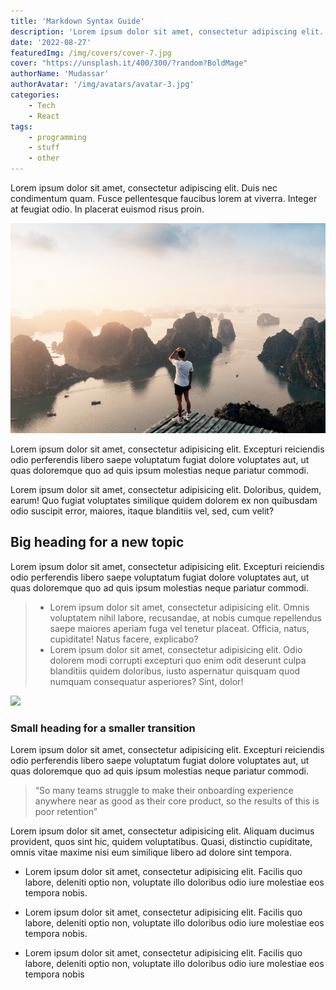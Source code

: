 ```yaml
---
title: 'Markdown Syntax Guide'
description: 'Lorem ipsum dolor sit amet, consectetur adipiscing elit. Duis nec condimentum quam. Fusce pellentesque faucibus lorem at'
date: '2022-08-27'
featuredImg: /img/covers/cover-7.jpg
cover: "https://unsplash.it/400/300/?random?BoldMage"
authorName: 'Mudassar'
authorAvatar: '/img/avatars/avatar-3.jpg'
categories: 
    - Tech
    - React
tags:
    - programming
    - stuff
    - other
---
```


Lorem ipsum dolor sit amet, consectetur adipiscing elit. Duis nec condimentum quam. Fusce pellentesque faucibus lorem at viverra. Integer at feugiat odio. In placerat euismod risus proin.

![](./photo-27.jpg)

Lorem ipsum dolor sit amet, consectetur adipisicing elit. Excepturi reiciendis odio perferendis libero saepe voluptatum fugiat dolore voluptates aut, ut quas doloremque quo ad quis ipsum molestias neque pariatur commodi.

Lorem ipsum dolor sit amet, consectetur adipisicing elit. Doloribus, quidem, earum! Quo fugiat voluptates similique quidem dolorem ex non quibusdam odio suscipit error, maiores, itaque blanditiis vel, sed, cum velit?

## Big heading for a new topic

Lorem ipsum dolor sit amet, consectetur adipisicing elit. Excepturi reiciendis odio perferendis libero saepe voluptatum fugiat dolore voluptates aut, ut quas doloremque quo ad quis ipsum molestias neque pariatur commodi.

>
> - Lorem ipsum dolor sit amet, consectetur adipisicing elit. Omnis voluptatem nihil labore, recusandae, at nobis cumque repellendus saepe maiores aperiam fuga vel tenetur placeat. Officia, natus, cupiditate! Natus facere, explicabo?
> - Lorem ipsum dolor sit amet, consectetur adipisicing elit. Odio dolorem modi corrupti excepturi quo enim odit deserunt culpa blanditiis quidem doloribus, iusto aspernatur quisquam quod numquam consequatur asperiores? Sint, dolor!
>

![](./photo-28.jpg)

### Small heading for a smaller transition

Lorem ipsum dolor sit amet, consectetur adipisicing elit. Excepturi reiciendis odio perferendis libero saepe voluptatum fugiat dolore voluptates aut, ut quas doloremque quo ad quis ipsum molestias neque pariatur commodi.

> “So many teams struggle to make their onboarding experience anywhere near as good as their core product, so the results of this is poor retention”

Lorem ipsum dolor sit amet, consectetur adipisicing elit. Aliquam ducimus provident, quos sint hic, quidem voluptatibus. Quasi, distinctio cupiditate, omnis vitae maxime nisi eum similique libero ad dolore sint tempora.


- Lorem ipsum dolor sit amet, consectetur adipisicing elit. Facilis quo labore, deleniti optio non, voluptate illo doloribus odio iure molestiae eos tempora nobis.

- Lorem ipsum dolor sit amet, consectetur adipisicing elit. Facilis quo labore, deleniti optio non, voluptate illo doloribus odio iure molestiae eos tempora nobis.

- Lorem ipsum dolor sit amet, consectetur adipisicing elit. Facilis quo labore, deleniti optio non, voluptate illo doloribus odio iure molestiae eos tempora nobis